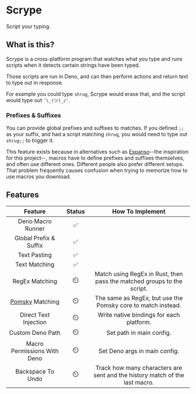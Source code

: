# Scrype

Script your typing.

## What is this?

Scrype is a cross-platform program that watches what you type and runs scripts when it detects certain strings have been typed.

Those scripts are run in Deno, and can then perform actions and return text to type out in response.

For example you could type `shrug`, Scrype would erase that, and the script would type out `¯\_(ツ)_/¯`.

### Prefixes & Suffixes

You can provide global prefixes and suffixes to matches. If you defined `;;` as your suffix, and had a script matching `shrug`, you would need to type out `shrug;;` to trigger it.

This feature exists because in alternatives such as [Espanso](https://github.com/espanso/espanso)--the inspiration for this project--, macros have to define prefixes and suffixes themselves, and often use different ones. Different people also prefer different setups. That problem frequently causes confusion when trying to memorize how to use macros you download.

## Features

| Feature | Status | How To Implement |
| :-: | :-: | :-: |
| Deno Macro Runner | ✅ |  |
| Global Prefix & Suffix | ✅ |  |
| Text Pasting | ✅ |  |
| Text Matching | ✅ |  |
| RegEx Matching | ⏲️ | Match using RegEx in Rust, then pass the matched groups to the script. |
| [Pomsky](https://github.com/pomsky-lang/pomsky) Matching | ⏲️ | The same as RegEx, but use the Pomsky core to match instead. |
| Direct Text Injection | ⏲️ | Write native bindings for each platform. |
| Custom Deno Path | ⏲️ | Set path in main config. |
| Macro Permissions With Deno | ⏲️ | Set Deno args in main config. |
| Backspace To Undo | ⏲️ | Track how many characters are sent and the history match of the last macro. |

